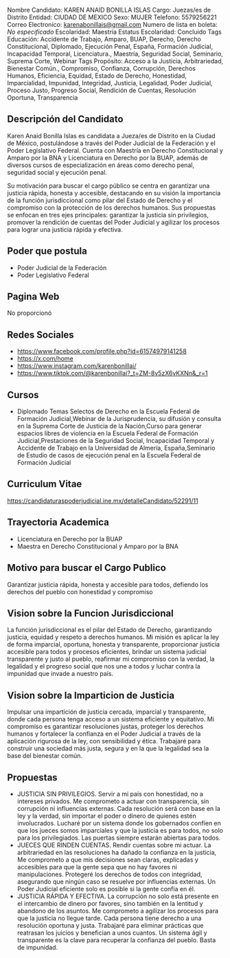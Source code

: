 Nombre Candidato: KAREN ANAID BONILLA ISLAS
Cargo: Juezas/es de Distrito
Entidad: CIUDAD DE MEXICO
Sexo: MUJER
Telefono: 5579256221
Correo Electronico: karenabonillais@gmail.com
Numero de lista en boleta: *No especificado*
Escolaridad: Maestría
Estatus Escolaridad: Concluido
Tags Educación: Accidente de Trabajo, Amparo, BUAP, Derecho, Derecho Constitucional, Diplomado, Ejecución Penal, España, Formación Judicial, Incapacidad Temporal, Licenciatura., Maestría, Seguridad Social, Seminario, Suprema Corte, Webinar
Tags Propósito: Acceso a la Justicia, Arbitrariedad, Bienestar Común., Compromiso, Confianza, Corrupción, Derechos Humanos, Eficiencia, Equidad, Estado de Derecho, Honestidad, Imparcialidad, Impunidad, Integridad, Justicia, Legalidad, Poder Judicial, Proceso Justo, Progreso Social, Rendición de Cuentas, Resolución Oportuna, Transparencia


## Descripción del Candidato 

Karen Anaid Bonilla Islas es candidata a Jueza/es de Distrito en la Ciudad de México, postulándose a través del Poder Judicial de la Federación y el Poder Legislativo Federal. Cuenta con Maestría en Derecho Constitucional y Amparo por la BNA y Licenciatura en Derecho por la BUAP, además de diversos cursos de especialización en áreas como derecho penal, seguridad social y ejecución penal.

Su motivación para buscar el cargo público se centra en garantizar una justicia rápida, honesta y accesible, destacando en su visión la importancia de la función jurisdiccional como pilar del Estado de Derecho y el compromiso con la protección de los derechos humanos. Sus propuestas se enfocan en tres ejes principales: garantizar la justicia sin privilegios, promover la rendición de cuentas del Poder Judicial y agilizar los procesos para lograr una justicia rápida y efectiva.


## Poder que postula

- Poder Judicial de la Federación
- Poder Legislativo Federal


## Pagina Web

No proporcionó


## Redes Sociales

- https://www.facebook.com/profile.php?id=61574979141258
- https://x.com/home
- https://www.instagram.com/karenbonillai/
- https://www.tiktok.com/@karenbonillai?_t=ZM-8v5zX6vKXNn&_r=1


## Cursos

- Diplomado Temas Selectos de Derecho en la Escuela Federal de Formación Judicial,Webinar de la Jurisprudencia, su difusión y consulta en la Suprema Corte de Justicia de la Nación,Curso para generar espacios libres de violencia en la Escuela Federal de Formación Judicial,Prestaciones de la Seguridad Social, Incapacidad Temporal y Accidente de Trabajo en la Universidad de Almería, España,Seminario de Estudio de casos de ejecución penal en la Escuela Federal de Formación Judicial


## Curriculum Vitae

https://candidaturaspoderjudicial.ine.mx/detalleCandidato/52291/11


## Trayectoria Academica

- Licenciatura en Derecho por la BUAP
- Maestra en Derecho Constitucional y Amparo por la BNA


## Motivo para buscar el Cargo Publico

Garantizar justicia rápida, honesta y accesible para todos, defiendo los derechos del pueblo con honestidad y compromiso


## Vision sobre la Funcion Jurisdiccional

La función jurisdiccional es el pilar del Estado de Derecho, garantizando justicia, equidad y respeto a derechos humanos. Mi misión es aplicar la ley de forma imparcial, oportuna, honesta y transparente, proporcionar justicia accesible para todos y procesos eficientes, brindar un sistema judicial transparente y justo al pueblo, reafirmar mi compromiso con la verdad, la legalidad y el progreso social que nos une a todos y luchar contra la impunidad que invade a nuestro país.


## Vision sobre la Imparticion de Justicia

Impulsar una impartición de justicia cercada, imparcial y transparente, donde cada persona tenga acceso a un sistema eficiente y equitativo. Mi compromiso es garantizar resoluciones justas, proteger los derechos humanos y fortalecer la confianza en el Poder Judicial a través de la aplicación rigurosa de la ley, con sensibilidad y ética. Trabajaré para construir una sociedad más justa, segura y en la que la legalidad sea la base del bienestar común.


## Propuestas

- JUSTICIA SIN PRIVILEGIOS. Servir a mi país con honestidad, no a intereses privados. Me comprometo a actuar con transparencia, sin corrupción ni influencias externas. Cada resolución será con base en la ley y la verdad, sin importar el poder o dinero de quienes estén involucrados. Lucharé por un sistema donde los gobernados confíen en que los jueces somos imparciales y que la justicia es para todos, no solo para los privilegiados. Las puertas siempre estarán abiertas para todos.
- JUECES QUE RINDEN CUENTAS. Rendir cuentas sobre mi actuar. La arbitrariedad en las resoluciones ha dañado la confianza en la justicia, Me comprometo a que mis decisiones sean claras, explicadas y accesibles para que la gente sepa que no hay favores ni manipulaciones. Protegeré los derechos de todos con integridad, asegurando que ningún caso se resuelve por influencias externas. Un Poder Judicial eficiente solo es posible si la gente confía en él.
- JUSTICIA RÁPIDA Y EFECTIVA. La corrupción no solo está presente en el intercambio de dinero por favores, sino también en la lentitud y abandono de los asuntos. Me comprometo a agilizar los procesos para que la justicia no llegue tarde. Cada persona tiene derecho a una resolución oportuna y justa. Trabajaré para eliminar prácticas que reatrasan los juicios y benefician a unos cuantos. Un sistema ágil y transparente es la clave para recuperar la confianza del pueblo. Basta de impunidad.

